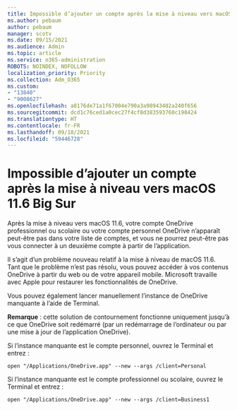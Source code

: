 ```yaml
---
title: Impossible d’ajouter un compte après la mise à niveau vers macOS 11.6 Big Sur
ms.author: pebaum
author: pebaum
manager: scotv
ms.date: 09/15/2021
ms.audience: Admin
ms.topic: article
ms.service: o365-administration
ROBOTS: NOINDEX, NOFOLLOW
localization_priority: Priority
ms.collection: Adm_O365
ms.custom:
- "13840"
- "9008627"
ms.openlocfilehash: a8176de71a1f67004e790a3a98943402a240f656
ms.sourcegitcommit: dcd1c76ced1a0cec27f4cf8d383593760c198424
ms.translationtype: HT
ms.contentlocale: fr-FR
ms.lasthandoff: 09/18/2021
ms.locfileid: "59446728"
---
```

# <a name="unable-to-add-an-account-after-upgrading-to-macos-116-big-sur"></a>Impossible d’ajouter un compte après la mise à niveau vers macOS 11.6 Big Sur

Après la mise à niveau vers macOS 11.6, votre compte OneDrive professionnel ou scolaire ou votre compte personnel OneDrive n’apparaît peut-être pas dans votre liste de comptes, et vous ne pourrez peut-être pas vous connecter à un deuxième compte à partir de l’application.

Il s’agit d’un problème nouveau relatif à la mise à niveau de macOS 11.6. Tant que le problème n’est pas résolu, vous pouvez accéder à vos contenus OneDrive à partir du web ou de votre appareil mobile. Microsoft travaille avec Apple pour restaurer les fonctionnalités de OneDrive.

Vous pouvez également lancer manuellement l’instance de OneDrive manquante à l’aide de Terminal. 

**Remarque** : cette solution de contournement fonctionne uniquement jusqu’à ce que OneDrive soit redémarré (par un redémarrage de l’ordinateur ou par une mise à jour de l’application OneDrive).

Si l’instance manquante est le compte personnel, ouvrez le Terminal et entrez :

`open "/Applications/OneDrive.app" --new --args /client=Personal`

Si l’instance manquante est le compte professionnel ou scolaire, ouvrez le Terminal et entrez :

`open "/Applications/OneDrive.app" --new --args /client=Business1`

